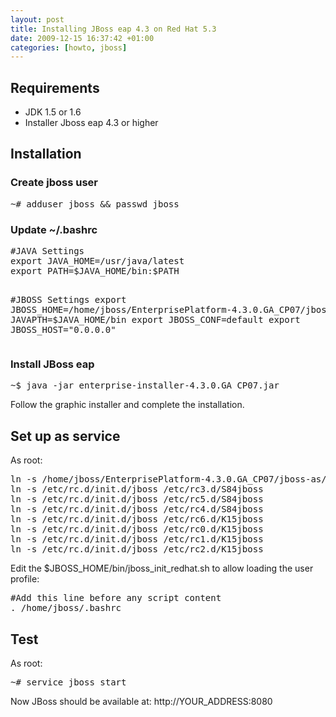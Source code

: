 ```yaml
--- 
layout: post
title: Installing JBoss eap 4.3 on Red Hat 5.3
date: 2009-12-15 16:37:42 +01:00
categories: [howto, jboss]
---
```

<h2>Requirements</h2>
<ul>
	<li>JDK 1.5 or 1.6</li>
	<li>Installer Jboss eap 4.3 or higher</li>
</ul>
<h2>Installation</h2>
<h3>Create jboss user</h3>
<pre>
~# adduser jboss && passwd jboss
</pre>
<h3>Update ~/.bashrc</h3>
<pre>
#JAVA Settings
export JAVA_HOME=/usr/java/latest
export PATH=$JAVA_HOME/bin:$PATH

#JBOSS Settings
export JBOSS_HOME=/home/jboss/EnterprisePlatform-4.3.0.GA_CP07/jboss-as
export JAVAPTH=$JAVA_HOME/bin
export JBOSS_CONF=default
export JBOSS_HOST="0.0.0.0"
</pre>
<h3>Install JBoss eap</h3>
<pre>
~$ java -jar enterprise-installer-4.3.0.GA_CP07.jar
</pre>
Follow the graphic installer and complete the installation.
<h2>Set up as service</h2>
As root:
<pre>
ln -s /home/jboss/EnterprisePlatform-4.3.0.GA_CP07/jboss-as/bin/jboss_init_redhat.sh jboss
ln -s /etc/rc.d/init.d/jboss /etc/rc3.d/S84jboss
ln -s /etc/rc.d/init.d/jboss /etc/rc5.d/S84jboss
ln -s /etc/rc.d/init.d/jboss /etc/rc4.d/S84jboss
ln -s /etc/rc.d/init.d/jboss /etc/rc6.d/K15jboss
ln -s /etc/rc.d/init.d/jboss /etc/rc0.d/K15jboss
ln -s /etc/rc.d/init.d/jboss /etc/rc1.d/K15jboss
ln -s /etc/rc.d/init.d/jboss /etc/rc2.d/K15jboss
</pre>

Edit the $JBOSS_HOME/bin/jboss_init_redhat.sh to allow loading the user profile:
<pre>
#Add this line before any script content
. /home/jboss/.bashrc
</pre>

<h2>Test</h2>
As root:
<pre>
~# service jboss start
</pre>

Now JBoss should be available at:
http://YOUR_ADDRESS:8080
